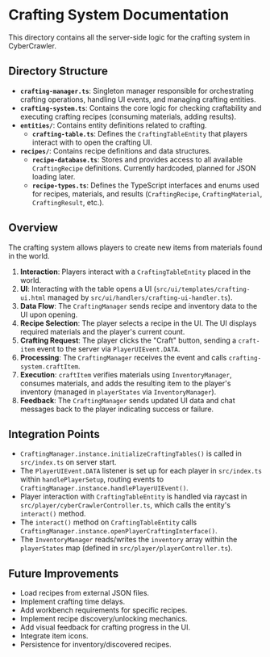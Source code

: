 # Crafting System Documentation

This directory contains all the server-side logic for the crafting system in CyberCrawler.

## Directory Structure

-   **`crafting-manager.ts`**: Singleton manager responsible for orchestrating crafting operations, handling UI events, and managing crafting entities.
-   **`crafting-system.ts`**: Contains the core logic for checking craftability and executing crafting recipes (consuming materials, adding results).
-   **`entities/`**: Contains entity definitions related to crafting.
    -   **`crafting-table.ts`**: Defines the `CraftingTableEntity` that players interact with to open the crafting UI.
-   **`recipes/`**: Contains recipe definitions and data structures.
    -   **`recipe-database.ts`**: Stores and provides access to all available `CraftingRecipe` definitions. Currently hardcoded, planned for JSON loading later.
    -   **`recipe-types.ts`**: Defines the TypeScript interfaces and enums used for recipes, materials, and results (`CraftingRecipe`, `CraftingMaterial`, `CraftingResult`, etc.).

## Overview

The crafting system allows players to create new items from materials found in the world.

1.  **Interaction**: Players interact with a `CraftingTableEntity` placed in the world.
2.  **UI**: Interacting with the table opens a UI (`src/ui/templates/crafting-ui.html` managed by `src/ui/handlers/crafting-ui-handler.ts`).
3.  **Data Flow**: The `CraftingManager` sends recipe and inventory data to the UI upon opening.
4.  **Recipe Selection**: The player selects a recipe in the UI. The UI displays required materials and the player's current count.
5.  **Crafting Request**: The player clicks the "Craft" button, sending a `craft-item` event to the server via `PlayerUIEvent.DATA`.
6.  **Processing**: The `CraftingManager` receives the event and calls `crafting-system.craftItem`.
7.  **Execution**: `craftItem` verifies materials using `InventoryManager`, consumes materials, and adds the resulting item to the player's inventory (managed in `playerStates` via `InventoryManager`).
8.  **Feedback**: The `CraftingManager` sends updated UI data and chat messages back to the player indicating success or failure.

## Integration Points

-   `CraftingManager.instance.initializeCraftingTables()` is called in `src/index.ts` on server start.
-   The `PlayerUIEvent.DATA` listener is set up for each player in `src/index.ts` within `handlePlayerSetup`, routing events to `CraftingManager.instance.handlePlayerUIEvent()`.
-   Player interaction with `CraftingTableEntity` is handled via raycast in `src/player/cyberCrawlerController.ts`, which calls the entity's `interact()` method.
-   The `interact()` method on `CraftingTableEntity` calls `CraftingManager.instance.openPlayerCraftingInterface()`.
-   The `InventoryManager` reads/writes the `inventory` array within the `playerStates` map (defined in `src/player/playerController.ts`).

## Future Improvements

-   Load recipes from external JSON files.
-   Implement crafting time delays.
-   Add workbench requirements for specific recipes.
-   Implement recipe discovery/unlocking mechanics.
-   Add visual feedback for crafting progress in the UI.
-   Integrate item icons.
-   Persistence for inventory/discovered recipes.
